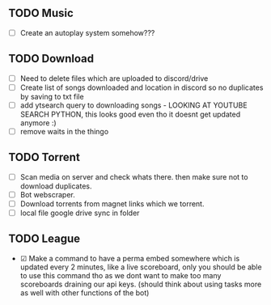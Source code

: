 ## TODO Music
- &#9744; Create an autoplay system somehow???

## TODO Download
- &#9744; Need to delete files which are uploaded to discord/drive
- &#9744; Create list of songs downloaded and location in discord so no duplicates by saving to txt file
- &#9744; add ytsearch query to downloading songs - LOOKING AT YOUTUBE SEARCH PYTHON, this looks good even tho it doesnt get updated anymore :)
- &#9744; remove waits in the thingo

## TODO Torrent
- &#9744; Scan media on server and check whats there. then make sure not to download duplicates.
- &#9744; Bot webscraper.
- &#9744; Download torrents from magnet links which we torrent.
- &#9744; local file google drive sync in folder

## TODO League
- &#9745; Make a command to have a perma embed somewhere which is updated every 2 minutes, like a live scoreboard, only you should be able to use this command tho as we dont want to make too many scoreboards draining our api keys. (should think about using tasks more as well with other functions of the bot)